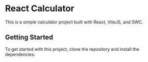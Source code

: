 # React Calculator

This is a simple calculator project built with React, ViteJS, and SWC.

## Getting Started

To get started with this project, clone the repository and install the dependencies:
